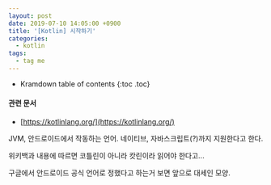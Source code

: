 ```yaml
---
layout: post
date: 2019-07-10 14:05:00 +0900
title: '[Kotlin] 시작하기'
categories:
  - kotlin
tags:
  - tag me
---
```


* Kramdown table of contents
{:toc .toc}

#### 관련 문서

- [https://kotlinlang.org/](https://kotlinlang.org/)

JVM, 안드로이드에서 작동하는 언어. 네이티브, 자바스크립트(?)까지 지원한다고 한다.

위키백과 내용에 따르면 코틀린이 아니라 캇린이라 읽어야 한다고...

구글에서 안드로이드 공식 언어로 정했다고 하는거 보면 앞으로 대세인 모양.
